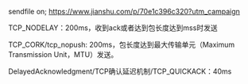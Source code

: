 
sendfile on;  https://www.jianshu.com/p/70e1c396c320?utm_campaign

TCP_NODELAY：200ms，收到ack或者达到包长度达到mss时发送

TCP_CORK/tcp_nopush: 200ms，包长度达到最大传输单元（Maximum Transmission Unit，MTU）发送。

DelayedAcknowledgment/TCP确认延迟机制/TCP_QUICKACK：40ms
